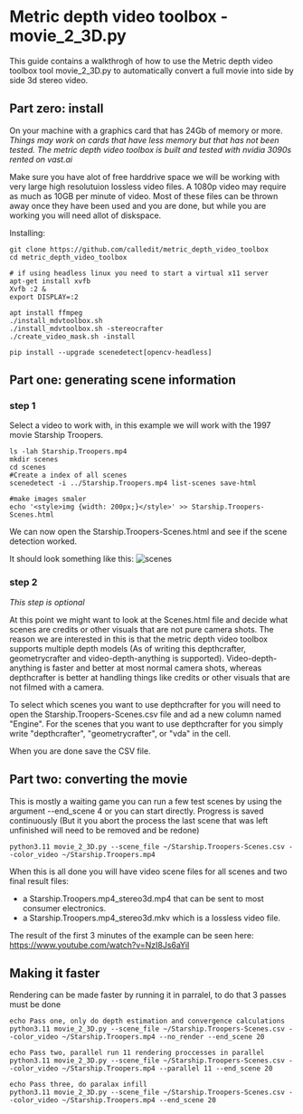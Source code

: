 # Metric depth video toolbox - movie_2_3D.py

This guide contains a walkthrogh of how to use the Metric depth video toolbox tool movie_2_3D.py to automatically
convert a full movie into side by side 3d stereo video.

## Part zero: install
On your machine with a graphics card that has 24Gb of memory or more.
*Things may work on cards that have less memory but that has not been tested. The metric depth video toolbox is built and tested with nvidia 3090s rented on vast.ai*

Make sure you have alot of free harddrive space we will be working with very large high
resolutuion lossless video files. A 1080p video may require as much as 10GB per minute of video.
Most of these files can be thrown away once they have been used and you are done, but while you are working you will need allot of diskspace.


Installing:
```
git clone https://github.com/calledit/metric_depth_video_toolbox
cd metric_depth_video_toolbox

# if using headless linux you need to start a virtual x11 server
apt-get install xvfb
Xvfb :2 &
export DISPLAY=:2

apt install ffmpeg
./install_mdvtoolbox.sh
./install_mdvtoolbox.sh -stereocrafter
./create_video_mask.sh -install

pip install --upgrade scenedetect[opencv-headless]

```


## Part one: generating scene information


### step 1
Select a video to work with, in this example we will work with the 1997 movie Starship Troopers.

```
ls -lah Starship.Troopers.mp4
mkdir scenes
cd scenes
#Create a index of all scenes
scenedetect -i ../Starship.Troopers.mp4 list-scenes save-html

#make images smaler
echo '<style>img {width: 200px;}</style>' >> Starship.Troopers-Scenes.html

```

We can now open the Starship.Troopers-Scenes.html and see if the scene detection worked.

It should look something like this:
<img alt="scenes" src="https://github.com/user-attachments/assets/b7452d28-4745-42e2-bf94-1dee992a9711" />

### step 2 
*This step is optional*

At this point we might want to look at the Scenes.html file and decide what scenes are credits or other visuals that are not pure camera shots.
The reason we are interested in this is that the metric depth video toolbox supports multiple depth models (As of writing this depthcrafter, geometrycrafter and video-depth-anything is supported). Video-depth-anything is faster and better at most normal camera shots, whereas depthcrafter is better at handling things like credits or other visuals that are not filmed with a camera.

To select which scenes you want to use depthcrafter for you will need to open the Starship.Troopers-Scenes.csv file and ad a
new column named "Engine". For the scenes that you want to use depthcrafter for you simply write "depthcrafter", "geometrycrafter", or "vda" in the cell.

When you are done save the CSV file.


## Part two: converting the movie

This is mostly a waiting game you can run a few test scenes by using the argument --end_scene 4 or you can start directly. Progress is saved continuously (But it you abort the process the last scene that was left unfinished will need to be removed and be redone)

```
python3.11 movie_2_3D.py --scene_file ~/Starship.Troopers-Scenes.csv --color_video ~/Starship.Troopers.mp4 
```

When this is all done you will have video scene files for all scenes and two final result files:
- a Starship.Troopers.mp4_stereo3d.mp4 that can be sent to most consumer electronics.
- a Starship.Troopers.mp4_stereo3d.mkv which is a lossless video file.

The result of the first 3 minutes of the example can be seen here:
https://www.youtube.com/watch?v=NzI8Js6aYiI


## Making it faster
Rendering can be made faster by running it in parralel, to do that 3 passes must be done
```
echo Pass one, only do depth estimation and convergence calculations
python3.11 movie_2_3D.py --scene_file ~/Starship.Troopers-Scenes.csv --color_video ~/Starship.Troopers.mp4 --no_render --end_scene 20

echo Pass two, parallel run 11 rendering proccesses in parallel
python3.11 movie_2_3D.py --scene_file ~/Starship.Troopers-Scenes.csv --color_video ~/Starship.Troopers.mp4 --parallel 11 --end_scene 20

echo Pass three, do paralax infill
python3.11 movie_2_3D.py --scene_file ~/Starship.Troopers-Scenes.csv --color_video ~/Starship.Troopers.mp4 --end_scene 20
```
